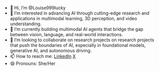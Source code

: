 - 👋 Hi, I’m @Louise999lucky
- 👀 I’m interested in advancing AI through cutting-edge research and applications in multimodal learning, 3D perception, and video understanding.
- 🌱 I’m currently building multimodal AI agents that bridge the gap between vision, language, and real-world interactions.
- 💞️ I’m looking to collaborate on research projects on research projects that push the boundaries of AI, especially in foundational models, generative AI, and autonomous driving.
- 📫 How to reach me: [LinkedIn](https://www.linkedin.com/in/chenbin-pan-657040185/) [X](https://x.com/Louise625851_)
- 😄 Pronouns: She/Her

<!---
Louise999lucky/Louise999lucky is a ✨ special ✨ repository because its `README.md` (this file) appears on your GitHub profile.
You can click the Preview link to take a look at your changes.
--->
